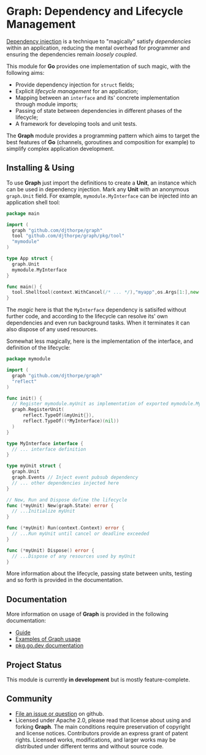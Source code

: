
# Graph: Dependency and Lifecycle Management

[Dependency injection](https://en.wikipedia.org/wiki/Dependency_injection) is a technique
to "magically" satisfy _dependencies_ within an application, reducing the mental overhead for programmer and ensuring the dependencies remain _loosely coupled_.

This module for __Go__  provides one implementation of such magic, with the following aims:

  * Provide dependency injection for `struct` fields;
  * Explicit _lifecycle management_ for an application;
  * Mapping between an `interface` and its' concrete implementation through
    module imports;
  * Passing of state between dependencies in different phases of the lifecycle;
  * A framework for developing tools and unit tests.

The __Graph__ module provides a programming pattern which aims to target the
best features of __Go__ (channels, goroutines and composition for example)
to simplify complex application development.

## Installing & Using

To use __Graph__ just import the definitions to create a __Unit__, an instance which can
be used in dependency injection. Mark any __Unit__ with an anonymous `graph.Unit` field.
For example, `mymodule.MyInterface` can be injected into an application shell tool:

```go
package main

import (
  graph "github.com/djthorpe/graph"
  tool "github.com/djthorpe/graph/pkg/tool"
  "mymodule"
)

type App struct {
  graph.Unit
  mymodule.MyInterface
}

func main() {
  tool.Shelltool(context.WithCancel(/* ... */),"myapp",os.Args[1:],new(App))
}
```

The _magic_ here is that the `MyInterface` dependency is satisifed without further 
code, and according to the lifecycle can resolve its' own dependencies and even 
run background tasks. When it terminates it can also dispose of any used resources.

Somewhat less magically, here is the implementation of the interface, and definition
of the lifecycle:

```go
package mymodule

import (
  graph "github.com/djthorpe/graph"
  "reflect"
)

func init() {
  // Register mymodule.myUnit as implementation of exported mymodule.MyInterface
  graph.RegisterUnit(
      reflect.TypeOf(&myUnit{}), 
      reflect.TypeOf((*MyInterface)(nil))
  )
}

type MyInterface interface {
  // ... interface definition
}

type myUnit struct {
  graph.Unit
  graph.Events // Inject event pubsub dependency
  // ... other dependencies injected here
}

// New, Run and Dispose define the lifecycle
func (*myUnit) New(graph.State) error {
  // ...Initialize myUnit
}

func (*myUnit) Run(context.Context) error {
  // ...Run myUnit until cancel or deadline exceeded
}

func (*myUnit) Dispose() error {
  // ...Dispose of any resources used by myUnit
}
```

More information about the lifecycle, passing state between
units, testing and so forth is provided in the documentation.

## Documentation

More information on usage of __Graph__ is provided in the following documentation:

  * [Guide](doc/README.md)
  * [Examples of Graph usage](doc/examples.md)
  * [pkg.go.dev documentation](https://pkg.go.dev/github.com/djthorpe/graph)

## Project Status

This module is currently __in development__ but is mostly feature-complete.

## Community

  * [File an issue or question](http://github.com/djthorpe/graph/issues) on github.
  * Licensed under Apache 2.0, please read that license about using and forking __Graph__. The main conditions require preservation of copyright and license notices. Contributors provide an express grant of patent rights. Licensed works, modifications, and larger works may be distributed under different terms and without source code.

